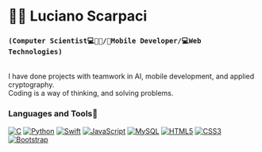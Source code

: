 # 🧔🏻 Luciano Scarpaci

### **`(Computer Scientist💻🧔🏻/📲Mobile Developer/💻Web Technologies)`**
\
I have done projects with teamwork in AI, mobile development, and applied cryptography.
\
Coding is a way of thinking, and solving problems.
### Languages and Tools📠
[![C][1]][1]
[![Python][2]][2]
[![Swift][3]][3]
[![JavaScript][4]][4]
[![MySQL][5]][5]
[![HTML5][6]][6]
[![CSS3][7]][7]
[![Bootstrap][8]][8]




[1]: https://custom-icon-badges.demolab.com/badge/-C/C++-blue?style=for-the-badge&logoColor=white&logo=c 
[2]: https://custom-icon-badges.demolab.com/badge/-Python-FEFE64?style=for-the-badge&logoColor=blue&logo=Python 
[3]: https://custom-icon-badges.demolab.com/badge/-Swift-orange?style=for-the-badge&logoColor=white&logo=Swift
[4]: https://custom-icon-badges.demolab.com/badge/-JavaScript-FEFE64?style=for-the-badge&logoColor=black&logo=JavaScript
[5]: https://custom-icon-badges.demolab.com/badge/-MySQL-00FFFF?style=for-the-badge&logoColor=black&logo=MySQL
[6]: https://custom-icon-badges.demolab.com/badge/-HTML-orange?style=for-the-badge&logoColor=black&logo=HTML5
[7]: https://custom-icon-badges.demolab.com/badge/-CSS-blue?style=for-the-badge&logoColor=black&logo=CSS3
[8]: https://custom-icon-badges.demolab.com/badge/-Bootstrap-8A00FF?style=for-the-badge&logoColor=white&logo=Bootstrap


